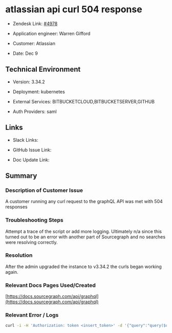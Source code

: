 

# atlassian api curl 504 response <!-- Ticket Title  Hint: include keywords to make it searchable -->



- Zendesk Link: [#4978](https://sourcegraph.zendesk.com/agent/tickets/4978)

- Application engineer: Warren Gifford

- Customer: Atlassian <!-- Redact if this contains personally identifying information -->

- Date: Dec 9


<!-- Data populated from integration, speak to Ben Gordon or Michael Bali if not working -->

<!-- During Internal team trial, fill missing data manually (we are waiting for all data to sync) -->



## Technical Environment

- Version: 3.34.2​

- Deployment: kubernetes

- External Services: BITBUCKETCLOUD,BITBUCKETSERVER,GITHUB

- Auth Providers: saml





## Links
<!-- Data for application engineer manual entry -->
- Slack Links:

- GitHub Issue Link:

- Doc Update Link:



## Summary

### Description of Customer Issue
A customer running any curl request to the graphQL API was met with 504 responses



### Troubleshooting Steps
Attempt a trace of the script or add more logging. Ultimately n/a since this turned out to be an error with another part of Sourcegraph and no searches were resolving correctly. 



### Resolution
After the admin upgraded the instance to v3.34.2 the curls began working again.



### Relevant Docs Pages Used/Created
[https://docs.sourcegraph.com/api/graphql](https://docs.sourcegraph.com/api/graphql)



### Relevant Error / Logs

<!-- Please redact keys, tokens, and personal identifying information -->
```bash
curl -i -H 'Authorization: token <insert_token>' -d '{"query":"query($query: String!) { search(query: $query) { results { resultCount } } }","variables":{"query":"Router"}}' https://sourcegraph-frontend.internal.shared-prod.us-west-2.kitt-inf.net/.api/graphql
```




<!-- Once complete, upload a copy to https://github.com/sourcegraph/support-tools-internal/tree/main/resolved-tickets as a .md file -->
<!-- Name the file 4978.md -->
